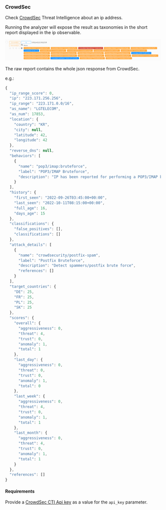### CrowdSec

Check [CrowdSec](https://www.crowdsec.net/) Threat Intelligence about an ip address.

Running the analyzer will expose the result as taxonomies in the short report displayed in the ip observable.

![short result example](./assets/crowdsec-analyzer-result-example.png)

The raw report contains the whole json response from CrowdSec.

e.g.:

```javascript
{
  "ip_range_score": 0,
  "ip": "223.171.256.256",
  "ip_range": "223.171.0.0/16",
  "as_name": "LGTELECOM",
  "as_num": 17853,
  "location": {
    "country": "KR",
    "city": null,
    "latitude": 42,
    "longitude": 42
  },
  "reverse_dns": null,
  "behaviors": [
    {
      "name": "pop3/imap:bruteforce",
      "label": "POP3/IMAP Bruteforce",
      "description": "IP has been reported for performing a POP3/IMAP brute force attack."
    }
  ],
  "history": {
    "first_seen": "2022-09-26T03:45:00+00:00",
    "last_seen": "2022-10-11T08:15:00+00:00",
    "full_age": 16,
    "days_age": 15
  },
  "classifications": {
    "false_positives": [],
    "classifications": []
  },
  "attack_details": [
    {
      "name": "crowdsecurity/postfix-spam",
      "label": "Postfix Bruteforce",
      "description": "Detect spammers/postfix brute force",
      "references": []
    }
  ],
  "target_countries": {
    "DE": 25,
    "FR": 25,
    "PL": 25,
    "SK": 25
  },
  "scores": {
    "overall": {
      "aggressiveness": 0,
      "threat": 4,
      "trust": 0,
      "anomaly": 1,
      "total": 1
    },
    "last_day": {
      "aggressiveness": 0,
      "threat": 0,
      "trust": 0,
      "anomaly": 1,
      "total": 0
    },
    "last_week": {
      "aggressiveness": 0,
      "threat": 4,
      "trust": 0,
      "anomaly": 1,
      "total": 1
    },
    "last_month": {
      "aggressiveness": 0,
      "threat": 4,
      "trust": 0,
      "anomaly": 1,
      "total": 1
    }
  },
  "references": []
}
```


#### Requirements

Provide a [CrowdSec CTI Api key](https://docs.crowdsec.net/u/cti_api/getting_started/#getting-an-api-key)
as a value for the `api_key` parameter.
